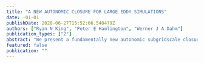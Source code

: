 ```yaml
---
title: "A NEW AUTONOMIC CLOSURE FOR LARGE EDDY SIMULATIONS"
date: -01-01
publishDate: 2020-06-27T15:52:06.540479Z
authors: ["Ryan N King", "Peter E Hamlington", "Werner J A Dahm"]
publication_types: ["2"]
abstract: "We present a fundamentally new autonomic subgridscale closure for large eddy simulations (LES) that solves a nonlinear, nonparametric system identiﬁcation problem instead of using a predeﬁned turbulence model. The autonomic approach expresses the local SGS stress tensor as the most general unknown nonlinear function of the resolvedscale primitive variables at all locations and times using a Volterra series. This series is analogous to a Taylor series expansion in both time and space, and incorporates nonlinear, nonlocal, and nonequilibrium turbulence effects. The series introduces a large number of convolution kernel coefﬁcients that are found by solving an inverse problem to minimize the error in representing known subgrid-scale stresses at a test ﬁlter scale. The optimized coefﬁcients are then projected to the LES scale by invoking scale similarity in the inertial range and applying appropriate renormalizations. This new closure approach avoids the need to specify a turbulent constitutive model and instead identiﬁes an optimal model on the ﬂy. Here we present the most general formulation of the new autonomic approach and outline an inverse modeling method for optimizing the coefﬁcients. We then explore truncations of the series expansion and demonstrate the effects of regularization and sampling on the optimal coefﬁcients. Finally, we perform a priori tests of this approach using data from direct numerical simulations of homogeneous isotropic and sheared turbulence. We ﬁnd substantial improvements over the Dynamic Smagorinsky model, even for a 2nd order time-local truncation of the present closure."
featured: false
publication: ""
---
```


